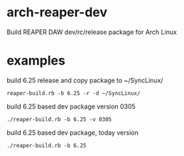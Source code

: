 # arch-reaper-dev

Build REAPER DAW dev/rc/release package for Arch Linux

# examples

build 6.25 release and copy package to ~/SyncLinux/

`reaper-build.rb -b 6.25 -r -d ~/SyncLinux/`

build 6.25 based dev package version 0305

`./reaper-build.rb -b 6.25 -v 0305`

build 6.25 based dev package, today version

`./reaper-build.rb -b 6.25`
